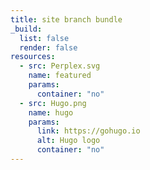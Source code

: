 ```yaml
---
title: site branch bundle
_build:
  list: false
  render: false   
resources:
  - src: Perplex.svg
    name: featured
    params:
      container: "no"
  - src: Hugo.png
    name: hugo
    params:
      link: https://gohugo.io
      alt: Hugo logo
      container: "no"
---
```

